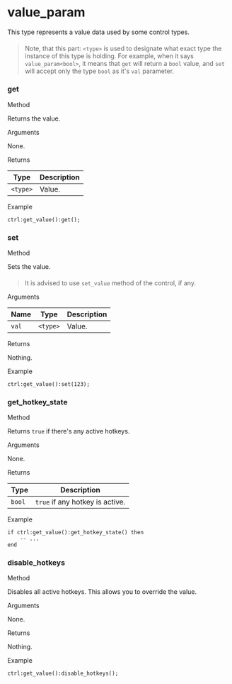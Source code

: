 # value\_param

This type represents a value data used by some control types.

> ####
>
> Note, that this part: `<type>` is used to designate what exact type the instance of this type is holding. For example, when it says `value_param<bool>`, it means that `get` will return a `bool` value, and `set` will accept only the type `bool` as it's `val` parameter.

### get﻿ <a href="#get" id="get"></a>

Method

Returns the value.

Arguments

None.

Returns

| Type     | Description |
| -------- | ----------- |
| `<type>` | Value.      |

Example

```
ctrl:get_value():get();
```

### set﻿ <a href="#set" id="set"></a>

Method

Sets the value.

> ####
>
> It is advised to use `set_value` method of the control, if any.

Arguments

| Name  | Type     | Description |
| ----- | -------- | ----------- |
| `val` | `<type>` | Value.      |

Returns

Nothing.

Example

```
ctrl:get_value():set(123);
```

### get\_hotkey\_state﻿ <a href="#get-hotkey-state" id="get-hotkey-state"></a>

Method

Returns `true` if there's any active hotkeys.

Arguments

None.

Returns

| Type   | Description                     |
| ------ | ------------------------------- |
| `bool` | `true` if any hotkey is active. |

Example

```
if ctrl:get_value():get_hotkey_state() then
    -- ...
end
```

### disable\_hotkeys﻿ <a href="#disable-hotkeys" id="disable-hotkeys"></a>

Method

Disables all active hotkeys. This allows you to override the value.

Arguments

None.

Returns

Nothing.

Example

```
ctrl:get_value():disable_hotkeys();
```
